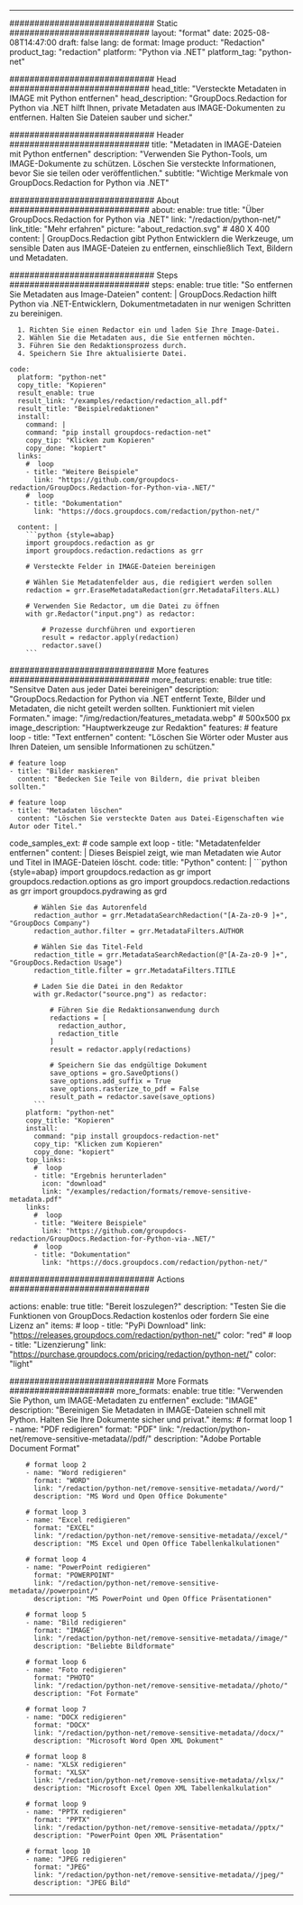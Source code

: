 
---
############################# Static ############################
layout: "format"
date:  2025-08-08T14:47:00
draft: false
lang: de
format: Image
product: "Redaction"
product_tag: "redaction"
platform: "Python via .NET"
platform_tag: "python-net"

############################# Head ############################
head_title: "Versteckte Metadaten in IMAGE mit Python entfernen"
head_description: "GroupDocs.Redaction for Python via .NET hilft Ihnen, private Metadaten aus IMAGE-Dokumenten zu entfernen. Halten Sie Dateien sauber und sicher."

############################# Header ############################
title: "Metadaten in IMAGE-Dateien mit Python entfernen" 
description: "Verwenden Sie Python-Tools, um IMAGE-Dokumente zu schützen. Löschen Sie versteckte Informationen, bevor Sie sie teilen oder veröffentlichen."
subtitle: "Wichtige Merkmale von GroupDocs.Redaction for Python via .NET" 

############################# About ############################
about:
    enable: true
    title: "Über GroupDocs.Redaction for Python via .NET"
    link: "/redaction/python-net/"
    link_title: "Mehr erfahren"
    picture: "about_redaction.svg" # 480 X 400
    content: |
       GroupDocs.Redaction gibt Python Entwicklern die Werkzeuge, um sensible Daten aus IMAGE-Dateien zu entfernen, einschließlich Text, Bildern und Metadaten.

############################# Steps ############################
steps:
    enable: true
    title: "So entfernen Sie Metadaten aus Image-Dateien"
    content: |
      GroupDocs.Redaction hilft Python via .NET-Entwicklern, Dokumentmetadaten in nur wenigen Schritten zu bereinigen.
      
      1. Richten Sie einen Redactor ein und laden Sie Ihre Image-Datei.
      2. Wählen Sie die Metadaten aus, die Sie entfernen möchten.
      3. Führen Sie den Redaktionsprozess durch.
      4. Speichern Sie Ihre aktualisierte Datei.
   
    code:
      platform: "python-net"
      copy_title: "Kopieren"
      result_enable: true
      result_link: "/examples/redaction/redaction_all.pdf"
      result_title: "Beispielredaktionen"
      install:
        command: |
        command: "pip install groupdocs-redaction-net"
        copy_tip: "Klicken zum Kopieren"
        copy_done: "kopiert"
      links:
        #  loop
        - title: "Weitere Beispiele"
          link: "https://github.com/groupdocs-redaction/GroupDocs.Redaction-for-Python-via-.NET/"
        #  loop
        - title: "Dokumentation"
          link: "https://docs.groupdocs.com/redaction/python-net/"
          
      content: |
        ```python {style=abap}
        import groupdocs.redaction as gr
        import groupdocs.redaction.redactions as grr

        # Versteckte Felder in IMAGE-Dateien bereinigen

        # Wählen Sie Metadatenfelder aus, die redigiert werden sollen
        redaction = grr.EraseMetadataRedaction(grr.MetadataFilters.ALL)

        # Verwenden Sie Redactor, um die Datei zu öffnen
        with gr.Redactor("input.png") as redactor:

            # Prozesse durchführen und exportieren
            result = redactor.apply(redaction)
            redactor.save()
        ```            


############################# More features ############################
more_features:
  enable: true
  title: "Sensitve Daten aus jeder Datei bereinigen"
  description: "GroupDocs.Redaction for Python via .NET entfernt Texte, Bilder und Metadaten, die nicht geteilt werden sollten. Funktioniert mit vielen Formaten."
  image: "/img/redaction/features_metadata.webp" # 500x500 px
  image_description: "Hauptwerkzeuge zur Redaktion"
  features:
    # feature loop
    - title: "Text entfernen"
      content: "Löschen Sie Wörter oder Muster aus Ihren Dateien, um sensible Informationen zu schützen."

    # feature loop
    - title: "Bilder maskieren"
      content: "Bedecken Sie Teile von Bildern, die privat bleiben sollten."

    # feature loop
    - title: "Metadaten löschen"
      content: "Löschen Sie versteckte Daten aus Datei-Eigenschaften wie Autor oder Titel."
      
  code_samples_ext:
    # code sample ext loop
    - title: "Metadatenfelder entfernen"
      content: |
        Dieses Beispiel zeigt, wie man Metadaten wie Autor und Titel in IMAGE-Dateien löscht.
      code:
        title: "Python"
        content: |
          ```python {style=abap}
          import groupdocs.redaction as gr
          import groupdocs.redaction.options as gro
          import groupdocs.redaction.redactions as grr
          import groupdocs.pydrawing as grd

          # Wählen Sie das Autorenfeld
          redaction_author = grr.MetadataSearchRedaction("[A-Za-z0-9 ]+", "GroupDocs Company")
          redaction_author.filter = grr.MetadataFilters.AUTHOR

          # Wählen Sie das Titel-Feld
          redaction_title = grr.MetadataSearchRedaction(@"[A-Za-z0-9 ]+", "GroupDocs.Redaction Usage")
          redaction_title.filter = grr.MetadataFilters.TITLE

          # Laden Sie die Datei in den Redaktor
          with gr.Redactor("source.png") as redactor:

              # Führen Sie die Redaktionsanwendung durch
              redactions = [
                redaction_author,
                redaction_title
              ]
              result = redactor.apply(redactions)

              # Speichern Sie das endgültige Dokument
              save_options = gro.SaveOptions()
              save_options.add_suffix = True
              save_options.rasterize_to_pdf = False
              result_path = redactor.save(save_options)
          ```
        platform: "python-net"
        copy_title: "Kopieren"
        install:
          command: "pip install groupdocs-redaction-net"
          copy_tip: "Klicken zum Kopieren"
          copy_done: "kopiert"
        top_links:
          #  loop
          - title: "Ergebnis herunterladen"
            icon: "download"
            link: "/examples/redaction/formats/remove-sensitive-metadata.pdf"
        links:
          #  loop
          - title: "Weitere Beispiele"
            link: "https://github.com/groupdocs-redaction/GroupDocs.Redaction-for-Python-via-.NET/"
          #  loop
          - title: "Dokumentation"
            link: "https://docs.groupdocs.com/redaction/python-net/"


############################# Actions ############################

actions:
  enable: true
  title: "Bereit loszulegen?"
  description: "Testen Sie die Funktionen von GroupDocs.Redaction kostenlos oder fordern Sie eine Lizenz an"
  items:
    #  loop
    - title: "PyPi Download"
      link: "https://releases.groupdocs.com/redaction/python-net/"
      color: "red"
        #  loop
    - title: "Lizenzierung"
      link: "https://purchase.groupdocs.com/pricing/redaction/python-net/"
      color: "light"


############################# More Formats #####################
more_formats:
    enable: true
    title: "Verwenden Sie Python, um IMAGE-Metadaten zu entfernen"
    exclude: "IMAGE"
    description: "Bereinigen Sie Metadaten in IMAGE-Dateien schnell mit Python. Halten Sie Ihre Dokumente sicher und privat."
    items: 
        # format loop 1
        - name: "PDF redigieren"
          format: "PDF"
          link: "/redaction/python-net/remove-sensitive-metadata//pdf/"
          description: "Adobe Portable Document Format"

        # format loop 2
        - name: "Word redigieren"
          format: "WORD"
          link: "/redaction/python-net/remove-sensitive-metadata//word/"
          description: "MS Word und Open Office Dokumente"
          
        # format loop 3
        - name: "Excel redigieren"
          format: "EXCEL"
          link: "/redaction/python-net/remove-sensitive-metadata//excel/"
          description: "MS Excel und Open Office Tabellenkalkulationen"

        # format loop 4
        - name: "PowerPoint redigieren"
          format: "POWERPOINT"
          link: "/redaction/python-net/remove-sensitive-metadata//powerpoint/"
          description: "MS PowerPoint und Open Office Präsentationen"

        # format loop 5
        - name: "Bild redigieren"
          format: "IMAGE"
          link: "/redaction/python-net/remove-sensitive-metadata//image/"
          description: "Beliebte Bildformate"

        # format loop 6
        - name: "Foto redigieren"
          format: "PHOTO"
          link: "/redaction/python-net/remove-sensitive-metadata//photo/"
          description: "Fot Formate"

        # format loop 7
        - name: "DOCX redigieren"
          format: "DOCX"
          link: "/redaction/python-net/remove-sensitive-metadata//docx/"
          description: "Microsoft Word Open XML Dokument"
          
        # format loop 8
        - name: "XLSX redigieren"
          format: "XLSX"
          link: "/redaction/python-net/remove-sensitive-metadata//xlsx/"
          description: "Microsoft Excel Open XML Tabellenkalkulation"
          
        # format loop 9
        - name: "PPTX redigieren"
          format: "PPTX"
          link: "/redaction/python-net/remove-sensitive-metadata//pptx/"
          description: "PowerPoint Open XML Präsentation"

        # format loop 10
        - name: "JPEG redigieren"
          format: "JPEG"
          link: "/redaction/python-net/remove-sensitive-metadata//jpeg/"
          description: "JPEG Bild"


---